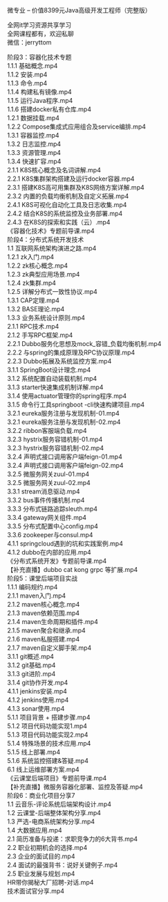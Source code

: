 微专业 – 价值8399元Java高级开发工程师（完整版）

全网it学习资源共享学习<br>全网课程都有，欢迎私聊<br>微信：jerryttom<br>

阶段3：容器化技术专题<br> 1.1.1 基础概念.mp4<br> 1.1.2 安装.mp4<br> 1.1.3 命令.mp4<br> 1.1.4 构建私有镜像.mp4<br> 1.1.5 运行Java程序.mp4<br> 1.1.6 搭建docker私有仓库.mp4<br> 1.2.1 数据挂载.mp4<br> 1.2.2 Compose集成式应用组合及service编排.mp4<br> 1.3.1 容器监控.mp4<br> 1.3.2 日志监控.mp4<br> 1.3.3 资源管理.mp4<br> 1.3.4 快速扩容.mp4<br> 2.1.1 K8S核心概念及名词讲解.mp4<br> 2.2.1 K8S集群架构搭建及运行docker容器.mp4<br> 2.3.1 搭建K8S高可用集群及K8S网络方案详解.mp4<br> 2.3.2 内置的负载均衡机制及自定义拓展.mp4<br> 2.4.1 K8S可视化自动化工具及日志收集.mp4<br> 2.4.2 结合K8S的系统监控及业务部署.mp4<br> 2.4.3 在K8S的探索和实践（云）.mp4<br> 《容器化技术》专题前导课.mp4<br> 阶段4：分布式系统开发技术<br> 1.1 互联网系统架构演进之路.mp4<br> 1.2.1 zk入门.mp4<br> 1.2.2 zk核心概念.mp4<br> 1.2.3 zk典型应用场景.mp4<br> 1.2.4 zk集群.mp4<br> 1.2.5 详解分布式一致性协议.mp4<br> 1.3.1 CAP定理.mp4<br> 1.3.2 BASE理论.mp4<br> 1.3.3 业务系统设计原则.mp4<br> 2.1.1 RPC技术.mp4<br> 2.1.2 手写RPC框架.mp4<br> 2.2.1 Dubbo服务化思想及mock_容错_负载均衡机制.mp4<br> 2.2.2 与spring的集成原理及RPC协议原理.mp4<br> 2.2.3 Dubbo拓展及系统监控方案.mp4<br> 3.1.1 SpringBoot设计理念.mp4<br> 3.1.2 系统配置自动装载机制.mp4<br> 3.1.3 starter快速集成机制详解.mp4<br> 3.1.4 使用actuator管理你的spring程序.mp4<br> 3.1.5 命令行工具springboot -cli快速构建项目.mp4<br> 3.2.1 eureka服务注册与发现机制-01.mp4<br> 3.2.1 eureka服务注册与发现机制-02.mp4<br> 3.2.2 ribbon客服端负载.mp4<br> 3.2.3 hystrix服务容错机制-01.mp4<br> 3.2.3 hystrix服务容错机制-02.mp4<br> 3.2.4 声明式接口调用客户端feign-01.mp4<br> 3.2.4 声明式接口调用客户端feign-02.mp4<br> 3.2.5 微服务网关zuul-01.mp4<br> 3.2.5 微服务网关zuul-02.mp4<br> 3.3.1 stream消息驱动.mp4<br> 3.3.2 bus事件传播机制.mp4<br> 3.3.3 分布式链路追踪sleuth.mp4<br> 3.3.4 gateway网关组件.mp4<br> 3.3.5 分布式配置中心config.mp4<br> 3.3.6 zookeeper与consul.mp4<br> 4.1.1 springcloud遇到的坑和实践案例.mp4<br> 4.1.2 dubbo在内部的应用.mp4<br> 《分布式系统开发》专题前导课.mp4<br> 【补充直播】dubbo cat kong grpc 等扩展.mp4<br> 阶段5：课堂后端项目实战<br> 1.1.1 编码规约.mp4<br> 2.1.1 maven入门.mp4<br> 2.1.2 maven核心概念.mp4<br> 2.1.3 maven依赖范围.mp4<br> 2.1.4 maven生命周期和插件.mp4<br> 2.1.5 maven聚合和继承.mp4<br> 2.1.6 maven私服搭建.mp4<br> 2.1.7 maven自定义脚手架.mp4<br> 3.1.1 git概述.mp4<br> 3.1.2 git基础.mp4<br> 3.1.3 git进阶.mp4<br> 3.1.4 git协作开发.mp4<br> 4.1.1 jenkins安装.mp4<br> 4.1.2 jenkins使用.mp4<br> 4.1.3 sonar使用.mp4<br> 5.1.1 项目背景 + 搭建步骤.mp4<br> 5.1.2 项目代码功能实现1.mp4<br> 5.1.3 项目代码功能实现2.mp4<br> 5.1.4 特殊场景的技术应用.mp4<br> 5.1.5 线上部署.mp4<br> 5.1.6 系统监控搭建&amp;答疑.mp4<br> 6.1 线上运维部署方案.mp4<br> 《云课堂后端项目》专题前导课.mp4<br> 【补充直播】微服务容器化部署、监控及答疑.mp4<br> 阶段6：商业化项目分享7<br> 1.1 云音乐-评论系统后端架构设计.mp4<br> 1.2 云课堂-后端整体架构分享.mp4<br> 1.3 严选-电商系统架构分享.mp4<br> 1.4 大数据应用.mp4<br> 2.1 简历准备与投递：求职竞争力的6大背书.mp4<br> 2.2 职业初期机会的选择.mp4<br> 2.3 企业的面试目的.mp4<br> 2.4 面试的最强背书：说好关键例子.mp4<br> 2.5 职业发展与规划.mp4<br> HR带你揭秘大厂招聘-对话.mp4<br> 技术面试官分享.mp4